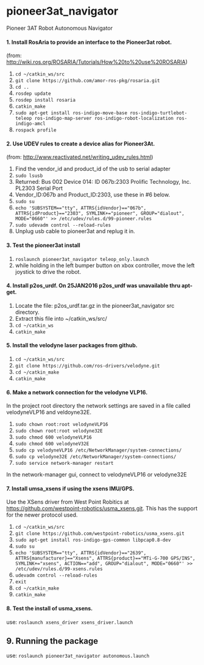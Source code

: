 # pioneer3at_navigator
Pioneer 3AT Robot Autonomous Navigator

#### 1. Install RosAria to provide an interface to the Pioneer3at robot. 
(from: http://wiki.ros.org/ROSARIA/Tutorials/How%20to%20use%20ROSARIA)

1. `cd ~/catkin_ws/src`
2. `git clone https://github.com/amor-ros-pkg/rosaria.git`
3. `cd ..`
4. `rosdep update`
5. `rosdep install rosaria`
6. `catkin_make`
7. `sudo apt-get install ros-indigo-move-base ros-indigo-turtlebot-teleop ros-indigo-map-server ros-indigo-robot-localization ros-indigo-amcl`
8. `rospack profile`

#### 2. Use UDEV rules to create a device alias for Pioneer3At. 
(from: http://www.reactivated.net/writing_udev_rules.html)

1. Find the vendor_id and product_id of the usb to serial adapter
2. `sudo lsusb`
3. Returned: Bus 002 Device 014: ID 067b:2303 Prolific Technology, Inc. PL2303 Serial Port
4. Vendor_ID:067b and Product_ID:2303, use these in #6 below.
5. `sudo su`
6. `echo 'SUBSYSTEM=="tty", ATTRS{idVendor}=="067b", ATTRS{idProduct}=="2303", SYMLINK+="pioneer", GROUP="dialout", MODE="0660"' >> /etc/udev/rules.d/99-pioneer.rules`
7. `sudo udevadm control --reload-rules`
8. Unplug usb cable to pioneer3at and replug it in.

#### 3. Test the pioneer3at install
1. `roslaunch pioneer3at_navigator teleop_only.launch`
2. while holding in the left bumper button on xbox controller, move the left joystick to drive the robot.

#### 4. Install p2os_urdf. On 25JAN2016 p2os_urdf was unavailable thru apt-get.
1. Locate the file: p2os_urdf.tar.gz in the pioneer3at_navigator src directory.
2. Extract this file into ~/catkin_ws/src/
3. `cd ~/catkin_ws`
4. `catkin_make `

#### 5. Install the velodyne laser packages from github.
1. `cd ~/catkin_ws/src`
2. `git clone https://github.com/ros-drivers/velodyne.git`
3. `cd ~/catkin_make`
4. `catkin_make`

#### 6. Make a network connection for the velodyne VLP16.
In the project root directory the network settings are saved in a file called velodyneVLP16 and veldoyne32E.

1. `sudo chown root:root velodyneVLP16`
2. `sudo chown root:root velodyne32E`
3. `sudo chmod 600 velodyneVLP16`
4. `sudo chmod 600 velodyneV32E`
5. `sudo cp velodyneVLP16 /etc/NetworkManager/system-connections/`
6. `sudo cp velodyne32E /etc/NetworkManager/system-connections/`
7. `sudo service network-manager restart`

In the network-manager gui, connect to velodyneVLP16 or velodyne32E

#### 7. Install umsa_xsens if using the xsens IMU/GPS. 
Use the XSens driver from West Point Robitics at https://github.com/westpoint-robotics/usma_xsens.git. This has the support for the newer protocol used.

1. `cd ~/catkin_ws/src`
2. `git clone https://github.com/westpoint-robotics/usma_xsens.git`
3. `sudo apt-get install ros-indigo-gps-common libpcap0.8-dev`
4. `sudo su`
5. `echo 'SUBSYSTEM=="tty", ATTRS{idVendor}=="2639", ATTRS{manufacturer}=="Xsens", ATTRS{product}=="MTi-G-700 GPS/INS", SYMLINK+="xsens", ACTION=="add", GROUP="dialout", MODE="0660"' >> /etc/udev/rules.d/99-xsens.rules`
6. `udevadm control --reload-rules`
7. `exit`
8. `cd ~/catkin_make`
9. `catkin_make`

#### 8. Test the install of usma_xsens.
use: `roslaunch xsens_driver xsens_driver.launch` 

## 9. Running the package
use: `roslaunch pioneer3at_navigator autonomous.launch` 
